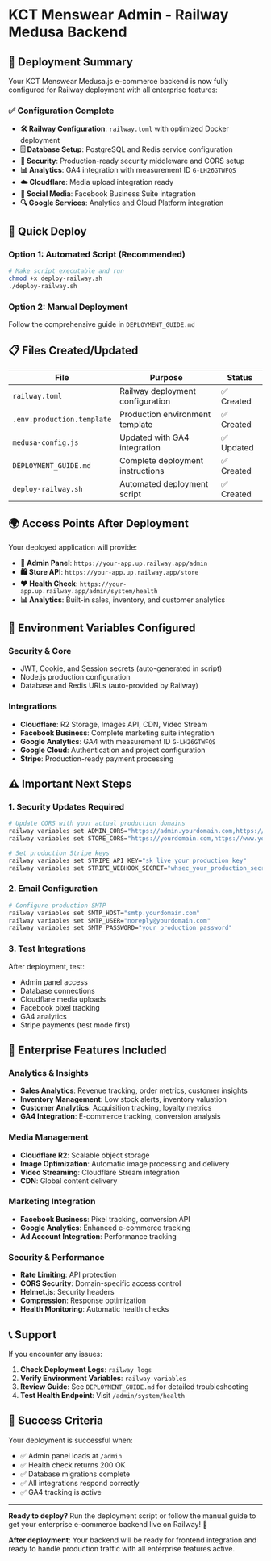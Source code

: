 # KCT Menswear Admin - Railway Medusa Backend

## 🎉 Deployment Summary

Your KCT Menswear Medusa.js e-commerce backend is now fully configured for Railway deployment with all enterprise features:

### ✅ Configuration Complete

- **🛠️ Railway Configuration**: `railway.toml` with optimized Docker deployment
- **🗄️ Database Setup**: PostgreSQL and Redis service configuration
- **🔐 Security**: Production-ready security middleware and CORS setup
- **📊 Analytics**: GA4 integration with measurement ID `G-LH26GTWFQS`
- **☁️ Cloudflare**: Media upload integration ready
- **📱 Social Media**: Facebook Business Suite integration
- **🔍 Google Services**: Analytics and Cloud Platform integration

## 🚀 Quick Deploy

### Option 1: Automated Script (Recommended)

```bash
# Make script executable and run
chmod +x deploy-railway.sh
./deploy-railway.sh
```

### Option 2: Manual Deployment

Follow the comprehensive guide in `DEPLOYMENT_GUIDE.md`

## 📋 Files Created/Updated

| File | Purpose | Status |
|------|---------|--------|
| `railway.toml` | Railway deployment configuration | ✅ Created |
| `.env.production.template` | Production environment template | ✅ Created |
| `medusa-config.js` | Updated with GA4 integration | ✅ Updated |
| `DEPLOYMENT_GUIDE.md` | Complete deployment instructions | ✅ Created |
| `deploy-railway.sh` | Automated deployment script | ✅ Created |

## 🌍 Access Points After Deployment

Your deployed application will provide:

- **🔧 Admin Panel**: `https://your-app.up.railway.app/admin`
- **🛍️ Store API**: `https://your-app.up.railway.app/store`
- **❤️ Health Check**: `https://your-app.up.railway.app/admin/system/health`
- **📊 Analytics**: Built-in sales, inventory, and customer analytics

## 🔑 Environment Variables Configured

### Security & Core
- JWT, Cookie, and Session secrets (auto-generated in script)
- Node.js production configuration
- Database and Redis URLs (auto-provided by Railway)

### Integrations
- **Cloudflare**: R2 Storage, Images API, CDN, Video Stream
- **Facebook Business**: Complete marketing suite integration
- **Google Analytics**: GA4 with measurement ID `G-LH26GTWFQS`
- **Google Cloud**: Authentication and project configuration
- **Stripe**: Production-ready payment processing

## ⚠️ Important Next Steps

### 1. Security Updates Required

```bash
# Update CORS with your actual production domains
railway variables set ADMIN_CORS="https://admin.yourdomain.com,https://your-railway-app.up.railway.app"
railway variables set STORE_CORS="https://yourdomain.com,https://www.yourdomain.com"

# Set production Stripe keys
railway variables set STRIPE_API_KEY="sk_live_your_production_key"
railway variables set STRIPE_WEBHOOK_SECRET="whsec_your_production_secret"
```

### 2. Email Configuration

```bash
# Configure production SMTP
railway variables set SMTP_HOST="smtp.yourdomain.com"
railway variables set SMTP_USER="noreply@yourdomain.com"
railway variables set SMTP_PASSWORD="your_production_password"
```

### 3. Test Integrations

After deployment, test:
- Admin panel access
- Database connections
- Cloudflare media uploads
- Facebook pixel tracking
- GA4 analytics
- Stripe payments (test mode first)

## 🔧 Enterprise Features Included

### Analytics & Insights
- **Sales Analytics**: Revenue tracking, order metrics, customer insights
- **Inventory Management**: Low stock alerts, inventory valuation
- **Customer Analytics**: Acquisition tracking, loyalty metrics
- **GA4 Integration**: E-commerce tracking, conversion analysis

### Media Management
- **Cloudflare R2**: Scalable object storage
- **Image Optimization**: Automatic image processing and delivery
- **Video Streaming**: Cloudflare Stream integration
- **CDN**: Global content delivery

### Marketing Integration
- **Facebook Business**: Pixel tracking, conversion API
- **Google Analytics**: Enhanced e-commerce tracking
- **Ad Account Integration**: Performance tracking

### Security & Performance
- **Rate Limiting**: API protection
- **CORS Security**: Domain-specific access control
- **Helmet.js**: Security headers
- **Compression**: Response optimization
- **Health Monitoring**: Automatic health checks

## 📞 Support

If you encounter any issues:

1. **Check Deployment Logs**: `railway logs`
2. **Verify Environment Variables**: `railway variables`
3. **Review Guide**: See `DEPLOYMENT_GUIDE.md` for detailed troubleshooting
4. **Test Health Endpoint**: Visit `/admin/system/health`

## 🎯 Success Criteria

Your deployment is successful when:
- ✅ Admin panel loads at `/admin`
- ✅ Health check returns 200 OK
- ✅ Database migrations complete
- ✅ All integrations respond correctly
- ✅ GA4 tracking is active

---

**Ready to deploy?** Run the deployment script or follow the manual guide to get your enterprise e-commerce backend live on Railway! 🚀

**After deployment**: Your backend will be ready for frontend integration and ready to handle production traffic with all enterprise features active.